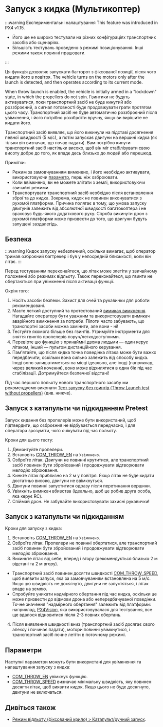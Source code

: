 # Запуск з кидка (Мультикоптер)

<Badge type="tip" text="PX4 v1.15" /> <Badge type="warning" text="Experimental" />

:::warning
Експериментальні налаштування
This feature was introduced in PX4 v1.15.

- Його ще не широко тестували на різних конфігураціях транспортних засобів або сценаріях.
- Більшість тестувань проведено в режимі позиціонування.
  Інші режими також повинні працювати.

:::

Ця функція дозволяє запускати багторот з фіксованої позиції, після чого кидати його в повітря.
The vehicle turns on the motors only after the launch is detected, and then operates according to its current mode.

When throw launch is enabled, the vehicle is initially armed in a "lockdown" state, in which the propellers do not spin.
Гвинтики не будуть активуватися, поки транспортний засіб не буде кинутий або роззброєний, а сигнал готовності буде продовжувати грати протягом цього часу.
Транспортний засіб не буде автоматично роззброєний після увімкнення, і його потрібно роззброїти вручну, якщо ви вирішите не кидати його.

Транспортний засіб виявляє, що його викинули на підставі досягнення певної швидкості (5 м/с), а потім запускає двигуни на вершині кидка (як тільки він визначає, що почав падати).
Вам потрібно кинути транспортний засіб настільки високо, щоб він міг стабілізувати свою висоту добре до того, як впаде десь близько до людей або перешкод.

Примітки:

- Режим за замовчуванням вимкнено, і його необхідно активувати, використовуючи [параметр](#parameters), перш ніж озброювати.
- Коли ввімкнено, ви не можете злітати з землі, використовуючи звичайні режими.
- Транспортувати транспортний засіб необхідно після встановлення зброї та до кидка.
  Зокрема, кидок не повинен виконуватися з рухомої платформи.
  Причина полягає в тому, що умова запуску двигунів залежить від абсолютної швидкості багатокоптера і не враховує будь-якого додаткового руху.
  Спроба викинути дрон з рухомої платформи може призвести до того, що двигуни будуть запущені заздалегідь.

## Безпека

:::warning
Кидок запуску небезпечний, оскільки вимагає, щоб оператор тримав озброєний багтрекер і був у непосредній близькості, коли він літає.
:::

Перед тестуванням переконайтеся, що літак може злетіти у звичайному положенні або режимах відльоту.
Також переконайтеся, що гвинти не обертаються при увімкненні після активації функції.

Окрім того:

1. Носіть засоби безпеки.
  Захист для очей та рукавички для роботи рекомендовані.
2. Маєте легкий доступний та протестований [вимикач вимкнення](../config/safety.md#kill-switch).
  Нагадайте оператору бути уважним та використовувати вимикач аварійного вимкнення за потреби.
  Пілоти часто забувають, що транспортні засоби можна замінити, але вони - ні!
3. Тестуйте якомога більше без гвинтів.
  Утримуйте інструменти для зняття гвинтів пропелерів поруч/легкодоступними.
4. Перевірте цю функцію з принаймні двома людьми — один керує літаком, інший — пультом дистанційного керування.
5. Пам'ятайте, що після кидка точна поведінка літака може бути важко передбачити, оскільки вона сильно залежить від способу кидка.
  Іноді воно залишатиметься на місці ідеально, але іноді (наприклад, через великий кочення), воно може відхилятися в один бік під час стабілізації.
  Дотримуйтеся безпечної відстані!

Під час першого польоту нового транспортного засобу ми рекомендуємо виконати [Тест запуску без гвинтів (Throw Launch test without propellers)](#throw-launch-pretest) (див. нижче).

## Запуск з катапульти чи підкиданням Pretest

Запуск кидання без пропелерів може бути використаний, щоб підтвердити, що озброєння не відбувається передчасно, і для оператора зрозуміти, чого очікувати під час польоту.

Кроки для цього тесту:

1. Демонтуйте пропелери.
2. Встановіть [COM_THROW_EN](../advanced_config/parameter_reference.md#COM_THROW_EN) на `Увімкнено`.
3. Озброїте літак.
  Двигуни не повинні крутитися, але транспортний засіб повинен бути збройований і продовжувати відтворювати мелодію зброювання.
4. Киньте літак приблизно на 2 м у повітря.
  Якщо літак не буде кидати достатньо високо, двигуни не ввімкнуться.
5. Двигуни повинні запуститися одразу після перетинання вершини.
6. Увімкніть вимикач вбивства (ідеально, щоб це робив друга особа, яка керує RC).
7. Спіймай дрон.
  Не забувайте використовувати захисні рукавички!

## Запуск з катапульти чи підкиданням

Кроки для запуску з кидка:

1. Встановіть [COM_THROW_EN](../advanced_config/parameter_reference.md#COM_THROW_EN) на `Увімкнено`.
2. Озброїте літак.
  Пропелери не повинні обертатися, але транспортний засіб повинен бути збройований і продовжувати відтворювати мелодію зброювання.
3. Викиньте літак від себе, вперед і вгору (рекомендується близько 2 м відстані та 2 м вгору).
  - Транспортний засіб повинен досягти швидкості [COM_THROW_SPEED](../advanced_config/parameter_reference.md#COM_THROW_SPEED), щоб виявити запуск, яка за замовчуванням встановлена на 5 м/с.
    Якщо цю швидкість не досягнуто, двигуни не запустяться, і літак впаде на землю.
  - Спробуйте уникати надмірного обертання під час кидка, оскільки це може призвести до відмови дрона або непередбачуваної поведінки.
    Точне значення "надмірного обертання" залежить від платформи: наприклад, [PX4Vision](../complete_vehicles_mc/px4_vision_kit.md), яка використовувалася для тестування, все ще вдалося відновитися після 2-3 повних обертань.
4. Після виявлення швидкості вниз (транспортний засіб досягає свого апексу і починає падати), мотори повинні увімкнутися, і транспортний засіб почне летіти в поточному режимі.

## Параметри

Наступні параметри можуть бути використані для увімкнення та налаштування запуску з кидка:

- [COM_THROW_EN](../advanced_config/parameter_reference.md#COM_THROW_EN) увімкнує функцію.
- [COM_THROW_SPEED](../advanced_config/parameter_reference.md#COM_THROW_SPEED) визначає мінімальну швидкість, яку повинен досягти літак, щоб виявити кидок.
  Якщо цього не буде досягнуто, двигуни не включаться.

## Дивіться також

- [Режим відльоту (фіксований крило) > Катапульт/ручний запуск](../flight_modes_fw/takeoff.md#catapult-hand-launch).

<!--
Notes:
https://github.com/PX4/PX4-Autopilot/pull/23822
https://github.com/PX4/PX4-Autopilot/blob/371a99c3221dd09dce0b218c45df405188d96cfd/src/modules/commander/Commander.cpp#L1894-L1896 - lockdown setting
-->
